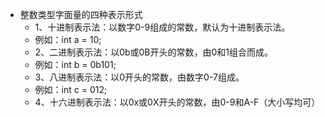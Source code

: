 - 整数类型字面量的四种表示形式
	- 1、十进制表示法：以数字0-9组成的常数，默认为十进制表示法。
	- 例如：int a = 10;
	- 2、二进制表示法：以0b或0B开头的常数，由0和1组合而成。
	- 例如：int b = 0b101;
	- 3、八进制表示法：以0开头的常数，由数字0-7组成。
	- 例如：int c = 012;
	- 4、十六进制表示法：以0x或0X开头的常数，由0-9和A-F（大小写均可）